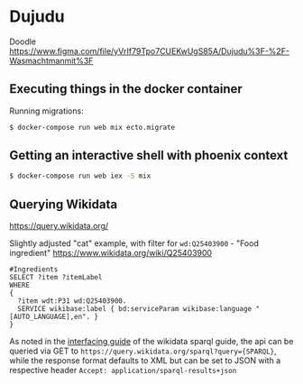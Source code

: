 # Dujudu

Doodle
https://www.figma.com/file/yVrIf79Tpo7CUEKwUgS85A/Dujudu%3F-%2F-Wasmachtmanmit%3F

## Executing things in the docker container

Running migrations:

```sh
$ docker-compose run web mix ecto.migrate
```

## Getting an interactive shell with phoenix context

```sh
$ docker-compose run web iex -S mix
```

## Querying Wikidata

https://query.wikidata.org/

Slightly adjusted "cat" example, with filter for `wd:Q25403900` - "Food ingredient" https://www.wikidata.org/wiki/Q25403900

```sparql
#Ingredients
SELECT ?item ?itemLabel
WHERE
{
  ?item wdt:P31 wd:Q25403900.
  SERVICE wikibase:label { bd:serviceParam wikibase:language "[AUTO_LANGUAGE],en". }
}
```

As noted in the [interfacing guide](https://www.wikidata.org/wiki/Wikidata:SPARQL_query_service#Interfacing) of the wikidata sparql guide, the api can be queried via GET to `https://query.wikidata.org/sparql?query={SPARQL}`, while the response format defaults to XML but can be set to JSON with a respective header `Accept: application/sparql-results+json`
